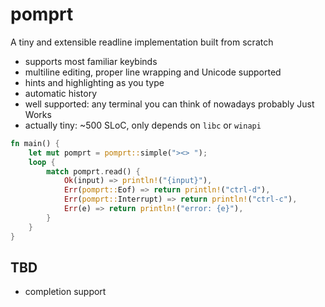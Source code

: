 # pomprt

A tiny and extensible readline implementation built from scratch

- supports most familiar keybinds
- multiline editing, proper line wrapping and Unicode supported
- hints and highlighting as you type
- automatic history
- well supported: any terminal you can think of nowadays probably Just Works
- actually tiny: ~500 SLoC, only depends on `libc` or `winapi`

```rs
fn main() {
    let mut pomprt = pomprt::simple("><> ");
    loop {
        match pomprt.read() {
            Ok(input) => println!("{input}"),
            Err(pomprt::Eof) => return println!("ctrl-d"),
            Err(pomprt::Interrupt) => return println!("ctrl-c"),
            Err(e) => return println!("error: {e}"),
        }
    }
}
```

## TBD

- completion support
